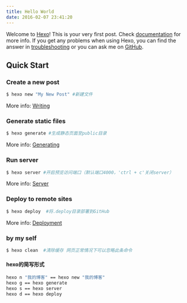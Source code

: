 ```yaml
---
title: Hello World
date: 2016-02-07 23:41:20
---
```

Welcome to [Hexo](https://hexo.io/)! This is your very first post. Check [documentation](https://hexo.io/docs/) for more info. If you get any problems when using Hexo, you can find the answer in [troubleshooting](https://hexo.io/docs/troubleshooting.html) or you can ask me on [GitHub](https://github.com/hexojs/hexo/issues).

<!--more-->

## Quick Start

### Create a new post

``` bash
$ hexo new "My New Post" #新建文件
```

More info: [Writing](https://hexo.io/docs/writing.html)


### Generate static files

``` bash
$ hexo generate #生成静态页面至public目录
```

More info: [Generating](https://hexo.io/docs/generating.html)

### Run server

``` bash
$ hexo server #开启预览访问端口（默认端口4000，'ctrl + c'关闭server）
```

More info: [Server](https://hexo.io/docs/server.html)


### Deploy to remote sites

``` bash
$ hexo deploy  #将.deploy目录部署到GitHub
```

More info: [Deployment](https://hexo.io/docs/deployment.html)

### by my self
``` bash
$ hexo clean  #清除缓存 网页正常情况下可以忽略此条命令

```

#### hexo的简写形式
``` bash
hexo n "我的博客" == hexo new "我的博客"
hexo g == hexo generate
hexo s == hexo server
hexo d == hexo deploy
```

